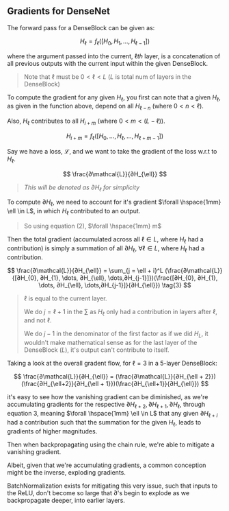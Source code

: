 ## Gradients for DenseNet

The forward pass for a DenseBlock can be given as:

```math

H_{\ell} = f_{\ell}([H_0, H_1, ..., H_{\ell - 1}]) \tag{1}

```

where the argument passed into the current, $\ell th$ layer, is a concatenation of all previous outputs with the current input within the given DenseBlock.

> Note that $\ell$ must be $0 < \ell < L$ ($L$ is total num of layers in the DenseBlock)

To compute the gradient for any given $H_{\ell}$, you first can note that a given $H_{\ell}$, as given in the function above, depend on all $H_{\ell - n}$ (where $0 < n < \ell$).

Also, $H_{\ell}$ contributes to all $H_{i + m}$ (where $0 < m < (L - \ell)$).

```math
H_{i + m} = f_{\ell}([H_0, ... , H_{\ell}, ..., H_{\ell + m - 1}]) \tag{2}
```

Say we have a loss, $\mathcal{L}$, and we want to take the gradient of the loss w.r.t to $H_{\ell}$.

```math

\frac{∂\mathcal{L}}{∂H_{\ell}}

```

> *This will be denoted as $∂H_{\ell}$ for simplicity*

To compute $∂H_{\ell}$, we need to account for it's gradient $\forall \hspace{1mm} \ell \in L$, in which $H_{\ell}$ contributed to an output.

> So using equation $(2)$, $\forall \hspace{1mm} m$

Then the total gradient (accumulated across all $\ell \in L$, where $H_{\ell}$ had a contribution) is simply a summation of all $∂H_{\ell}$, $\forall \ell \in L$, where $H_{\ell}$ had a contribution.

```math

\frac{∂\mathcal{L}}{∂H_{\ell}} = \sum_{j = \ell + i}^L (\frac{∂\mathcal{L}}{[∂H_{0}, ∂H_{1}, \dots, ∂H_{\ell}, \dots,∂H_{j-1}]})(\frac{[∂H_{0}, ∂H_{1}, \dots, ∂H_{\ell}, \dots,∂H_{j-1}]}{∂H_{\ell}}) \tag{3}

```

> $\ell$ is equal to the current layer. 
> 
> We do $j = \ell + 1$ in the $\sum$ as $H_{\ell}$ only had a contribution in layers after $\ell$, and not $\ell$.
> 
> We do $j - 1$ in the denominator of the first factor as if we did $H_L$, it wouldn't make mathematical sense as for the last layer of the DenseBlock ($L$), it's output can't contribute to itself.

Taking a look at the overall gradent flow, for $\ell = 3$ in a 5-layer DenseBlock:

```math

\frac{∂\mathcal{L}}{∂H_{\ell}} = (\frac{∂\mathcal{L}}{∂H_{\ell + 2}})(\frac{∂H_{\ell+2}}{∂H_{\ell + 1}})(\frac{∂H_{\ell+1}}{∂H_{\ell}})

```

it's easy to see how the vanishing gradient can be diminished, as we're accumulating gradients for the respective $∂H_{\ell+2}, ∂H_{\ell+1}, ∂H_{\ell}$, through equation $3$, meaning $\forall \hspace{1mm} \ell \in L$ that any given $∂H_{\ell + i}$ had a contribution such that the summation for the given $H_{\ell}$, leads to gradients of higher magnitudes.

Then when backpropagating using the chain rule, we're able to mitigate a vanishing gradient.

Albeit, given that we're accumulating gradients, a common conception might be the inverse, exploding gradients.

BatchNormalization exists for mitigating this very issue, such that inputs to the $\text{ReLU}$, don't become so large that $∂$'s begin to explode as we backpropagate deeper, into earlier layers.
